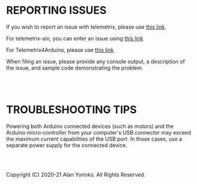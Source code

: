 # REPORTING ISSUES

If you wish to report an issue with telemetrix, please use
[this link](https://github.com/MrYsLab/telemetrix/issues).

For telemetrix-aio, you can enter an issue using [this link](https://github.com/MrYsLab/telemetrix-aio/issues)

For Telemetrix4Arduino, please use [this link](https://github.com/MrYsLab/Telemetrix4Arduino/issues).

When filing an issue, please provide any console output, a description of the 
issue, and sample code demonstrating the problem.


<br>
<br>


# TROUBLESHOOTING TIPS

Powering both Arduino connected devices (such as motors) and the Arduino micro-controller
from your computer's USB connector
may exceed the maximum current capabilities of the USB port.
In those cases, use a separate power supply for the
connected device.



<br>
<br>


Copyright (C) 2020-21 Alan Yorinks. All Rights Reserved.